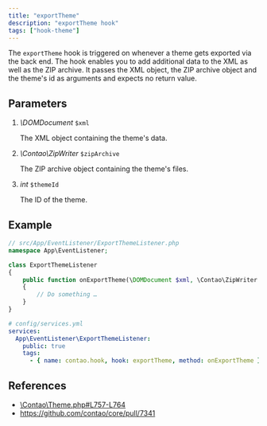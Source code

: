 ```yaml
---
title: "exportTheme"
description: "exportTheme hook"
tags: ["hook-theme"]
---
```


The `exportTheme` hook is triggered on whenever a theme gets exported via the 
back end. The hook enables you to add additional data to the XML as well as the
ZIP archive. It passes the XML object, the ZIP archive object and the theme's 
id as arguments and expects no return value.


## Parameters

1. *\DOMDocument* `$xml`

    The XML object containing the theme's data.

2. *\Contao\ZipWriter* `$zipArchive`

    The ZIP archive object containing the theme's files.

3. *int* `$themeId`

    The ID of the theme.


## Example

```php
// src/App/EventListener/ExportThemeListener.php
namespace App\EventListener;

class ExportThemeListener
{
    public function onExportTheme(\DOMDocument $xml, \Contao\ZipWriter $zipArchive, int $themeId): void
    {
        // Do something …
    }
}
```

```yml
# config/services.yml
services:
  App\EventListener\ExportThemeListener:
    public: true
    tags:
      - { name: contao.hook, hook: exportTheme, method: onExportTheme }
```


## References

* [\Contao\Theme.php#L757-L764](https://github.com/contao/contao/blob/4.7.6/core-bundle/src/Resources/contao/classes/Theme.php#L757-L764)
* https://github.com/contao/core/pull/7341
